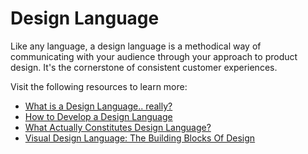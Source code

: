# Design Language

Like any language, a design language is a methodical way of communicating with your audience through your approach to product design. It's the cornerstone of consistent customer experiences.

Visit the following resources to learn more:

- [What is a Design Language.. really?](https://medium.com/thinking-design/what-is-a-design-language-really-cd1ef87be793)
- [How to Develop a Design Language](https://xd.adobe.com/ideas/principles/web-design/how-to-develop-design-language/)
- [What Actually Constitutes Design Language?](https://www.uxpin.com/studio/blog/design-language/)
- [Visual Design Language: The Building Blocks Of Design](https://www.smashingmagazine.com/2020/03/visual-design-language-building-blocks/)
